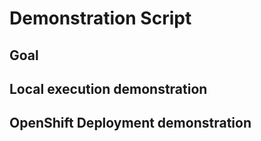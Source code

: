 # Demonstration Script

## Goal

## Local execution demonstration

## OpenShift Deployment demonstration